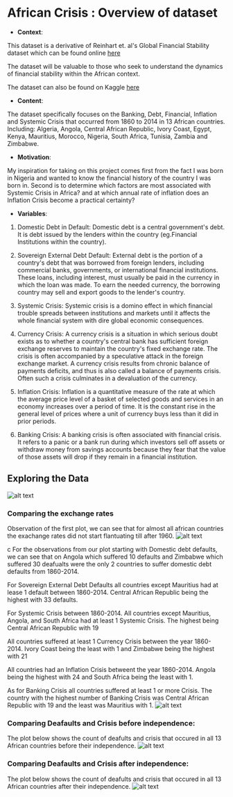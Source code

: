 # African Crisis : Overview of dataset 

* __Context__:

This dataset is a derivative of Reinhart et. al's Global Financial Stability dataset which can be found online [here](https://www.hbs.edu/behavioral-finance-and-financial-stability/data/Pages/global.aspx)

The dataset will be valuable to those who seek to understand the dynamics of financial stability within the African context.

The dataset can also be found on Kaggle [here](https://www.kaggle.com/chirin/africa-economic-banking-and-systemic-crisis-data)


* __Content__:

The dataset specifically focuses on the Banking, Debt, Financial, Inflation and Systemic Crisis that occurred from 1860 to 2014 in 13 African countries. Including: Algeria, Angola, Central African Republic, Ivory Coast, Egypt, Kenya, Mauritius, Morocco, Nigeria, South Africa, Tunisia, Zambia and Zimbabwe.


* __Motivation__: 

My inspiration for taking on this project comes first from the fact I was born in Nigeria and wanted to know the financial history of the country I was born in. Second is to determine which factors are most associated with Systemic Crisis in Africa? and at which annual rate of inflation does an Inflation Crisis become a practical certainty?

* __Variables__:

1) Domestic Debt in Default: Domestic debt is a central government's debt. It is debt issued by the lenders within the country (eg.Financial Institutions within the country).


2) Sovereign External Debt Default: External debt is the portion of a country's debt that was borrowed from foreign lenders, including commercial banks, governments, or international financial institutions. These loans, including interest, must usually be paid in the currency in which the loan was made. To earn the needed currency, the borrowing country may sell and export goods to the lender's country.


3) Systemic Crisis: Systemic crisis is a domino effect in which financial trouble spreads between institutions and markets until it affects the whole financial system with dire global economic consequences.


4) Currency Crisis: A currency crisis is a situation in which serious doubt exists as to whether a country's central bank has sufficient foreign exchange reserves to maintain the country's fixed exchange rate. The crisis is often accompanied by a speculative attack in the foreign exchange market. A currency crisis results from chronic balance of payments deficits, and thus is also called a balance of payments crisis. Often such a crisis culminates in a devaluation of the currency.


5) Inflation Crisis: Inflation is a quantitative measure of the rate at which the average price level of a basket of selected goods and services in an economy increases over a period of time. It is the constant rise in the general level of prices where a unit of currency buys less than it did in prior periods.


6) Banking Crisis: A banking crisis is often associated with financial crisis. It refers to a panic or a bank run during which investors sell off assets or withdraw money from savings accounts because they fear that the value of those assets will drop if they remain in a financial institution.




     
## Exploring the Data 
 ![alt text](https://github.com/faithfulalabi/African_Crisis/blob/main/EDA_GIF.gif?raw=true)

### Comparing the exchange rates
Observation of the first plot, we can see that for almost all african countries the exachange rates did not start flantuating till after 1960.
![alt text](https://github.com/faithfulalabi/African_Crisis/blob/main/exchange_rates.png?raw=true)



c
For the observations from our plot starting with Domestic debt defaults, we can see that on Angola which suffered 10 defaults and Zimbabwe which suffered 30 deafualts were the only 2 countries to suffer domestic debt defaults from 1860-2014.

For Sovereign External Debt Defaults all countries except Mauritius had at lease 1 default between 1860-2014. Central African Republic being the highest with 33 defaults.

For Systemic Crisis between 1860-2014. All countries except Mauritius, Angola, and South Africa had at least 1 Systemic Crisis. The highest being Central African Republic with 19

All countries suffered at least 1 Currency Crisis between the year 1860-2014. Ivory Coast being the least with 1 and Zimbabwe being the highest with 21

All countries had an Inflation Crisis betweent the year 1860-2014. Angola being the highest with 24 and South Africa being the least with 1. 

As for Banking Crisis all countries suffered at least 1 or more Crisis. The country with the highest number of Banking Crisis was Central African Republic with 19 and the least was Mauritius with 1.
![alt text](https://github.com/faithfulalabi/African_Crisis/blob/main/overrall_default_and_crisis.png?raw=true)


### Comparing Deafaults and Crisis before independence:
The plot below shows the count of deafults and crisis that occured in all 13 African countries before their independence.
![alt text](https://github.com/faithfulalabi/African_Crisis/blob/main/before_independence_default_and_crisis.png?raw=true)

### Comparing Deafaults and Crisis after independence:
The plot below shows the count of deafults and crisis that occured in all 13 African countries after their independence.
![alt text](https://github.com/faithfulalabi/African_Crisis/blob/main/after_independence_default_and_crisis.png?raw=true)
